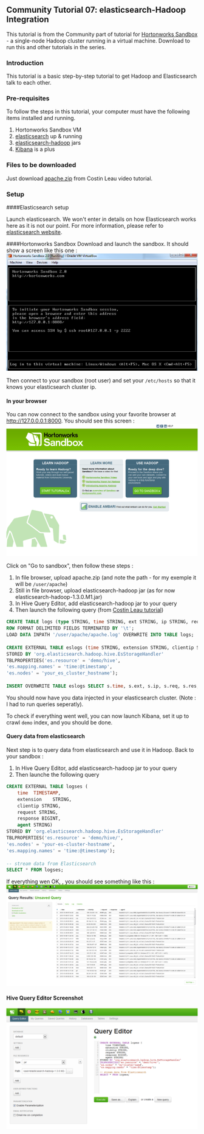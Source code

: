 ## Community Tutorial 07: elasticsearch-Hadoop Integration

This tutorial is from the Community part of tutorial for [Hortonworks Sandbox](http://hortonworks.com/products/sandbox) - a single-node Hadoop cluster running in a virtual machine. Download to run this and other tutorials in the series.

### Introduction

This tutorial is a basic step-by-step tutorial to get Hadoop and Elasticsearch talk to each other.

### Pre-requisites

To follow the steps in this tutorial, your computer must have the following items installed and running.

1. Hortonworks Sandbox VM
2. [elasticsearch](http://www.elasticsearch.org/overview/elasticsearch/) up & running
3. [elasticsearch-hadoop](http://www.elasticsearch.org/overview/hadoop/) jars 
4. [Kibana](http://www.elasticsearch.org/overview/kibana/) is a plus

### Files to be downloaded

Just download [apache.zip](http://download.elasticsearch.org/hadoop/short-video-1/apache.zip) from Costin Leau video tutorial.

### Setup
####Elasticsearch setup

Launch elasticsearch. We won't enter in details on how Elasticsearch works here as it is not our point. For more information, please refer to [elasticsearch website](http://www.elasticsearch.org/guide/).


####Hortonworks Sandbox
Download and launch the sandbox. It should show a screen like this one : 
![Sandbox start screen](images/tutorial-07/sandbox.png)

Then connect to your sandbox (root user) and set your ```/etc/hosts``` so that it knows your elasticsearch cluster ip.

#### In your browser
You can now connect to the sandbox using your favorite browser at http://127.0.0.0.1:8000. You should see this screen : ![Sandbox welcome screen](images/tutorial-07/welcome_screen.png)

Click on "Go to sandbox", then follow these steps : 

1. In file browser, upload apache.zip (and note the path - for my exemple it will be ```/user/apache```)
2. Still in file browser, upload elasticsearch-hadoop jar (as for now elasticsearch-hadoop-1.3.0.M1.jar)
2. In Hive Query Editor, add elasticsearch-hadoop jar to your query
3. Then launch the following query (from [Costin Leau tutorial](https://gist.github.com/costin/8025827))
``` sql
CREATE TABLE logs (type STRING, time STRING, ext STRING, ip STRING, req STRING, res INT, bytes INT, phpmem INT, agent STRING)
ROW FORMAT DELIMITED FIELDS TERMINATED BY '\t';
LOAD DATA INPATH '/user/apache/apache.log' OVERWRITE INTO TABLE logs;
 
CREATE EXTERNAL TABLE eslogs (time STRING, extension STRING, clientip STRING, request STRING, response INT, agent STRING)
STORED BY 'org.elasticsearch.hadoop.hive.EsStorageHandler'
TBLPROPERTIES('es.resource' = 'demo/hive',
'es.mapping.names' = 'time:@timestamp',
'es.nodes' = 'your_es_cluster_hostname');
 
INSERT OVERWRITE TABLE eslogs SELECT s.time, s.ext, s.ip, s.req, s.res, s.agent FROM logs s;
```

You should now have you data injected in your elasticsearch cluster. (Note : I had to run queries seperatly).

To check if everything went well, you can now launch Kibana, set it up to crawl ```demo``` index, and you should be done.

#### Query data from elasticsearch
Next step is to query data from elasticsearch and use it in Hadoop. Back to your sandbox : 
1. In Hive Query Editor, add elasticsearch-hadoop jar to your query
2. Then launche the following query
``` sql
CREATE EXTERNAL TABLE logses (
    time  TIMESTAMP,
    extension    STRING,
    clientip STRING,
    request STRING,
    response BIGINT, 
    agent STRING)
STORED BY 'org.elasticsearch.hadoop.hive.EsStorageHandler'
TBLPROPERTIES('es.resource' = 'demo/hive/', 
'es.nodes' = 'your-es-cluster-hostname', 
'es.mapping.names' = 'time:@timestamp');

-- stream data from Elasticsearch
SELECT * FROM logses;
```

If everything wen OK, , you should see something like this : 
![Results from ES](images/tutorial-07/logsFromEs.png)

#### Hive Query Editor Screenshot
![Hive Query Editor Screenshot](images/tutorial-07/hiveQueryEditor.png)